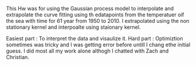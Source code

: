 
This Hw was for using the Gaussian process model to interpolate and extrapolate the curve fitting using th edatapoints from the temperatuer oif the sea with time for 61 year from 1950 to 2010.
I extrapolated using the non stationary kernel  and interpoalte using staionary kernel.

Easiest part : To interpret the data and visaulize it.
Hard part : Optimiztion sometimes was tricky and I was getting error before untill I chang ethe initial guess.
I did most all my work alone althogh I chatted with Zach and Christian.
